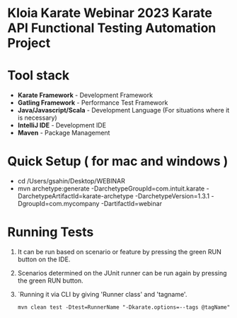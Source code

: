 # Kloia Karate Webinar 2023 Karate API Functional Testing Automation Project


# Tool stack

* **Karate Framework** - Development Framework
* **Gatling Framework** - Performance Test Framework
* **Java/Javascript/Scala** - Development Language (For situations where it is necessary)
* **IntelliJ IDE** - Development IDE
* **Maven** - Package Management

# Quick Setup ( for mac and windows )

* cd /Users/gsahin/Desktop/WEBINAR
* mvn archetype:generate -DarchetypeGroupId=com.intuit.karate -DarchetypeArtifactId=karate-archetype -DarchetypeVersion=1.3.1 -DgroupId=com.mycompany -DartifactId=webinar

# Running Tests

1. It can be run based on scenario or feature by pressing the green RUN button on the IDE.


2. Scenarios determined on the JUnit runner can be run again by pressing the green RUN button.


3. `Running it via CLI by giving 'Runner class' and 'tagname'.

   `mvn clean test -Dtest=RunnerName "-Dkarate.options=--tags @tagName"`